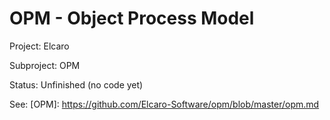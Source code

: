# OPM - Object Process Model

Project: Elcaro

Subproject: OPM

Status: Unfinished (no code yet)

See: [OPM]: https://github.com/Elcaro-Software/opm/blob/master/opm.md
